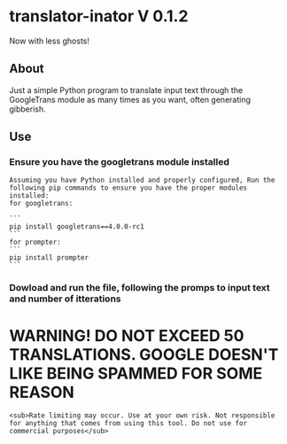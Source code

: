 # translator-inator V 0.1.2
Now with less ghosts!
## About
Just a simple Python program to translate input text through the GoogleTrans module as many times as you want, often generating gibberish.

## Use
### Ensure you have the googletrans module installed
    Assuming you have Python installed and properly configured, Run the following pip commands to ensure you have the proper modules installed:
    for googletrans:

    ```
    pip install googletrans==4.0.0-rc1
    ```
    for prompter:
    ```
    pip install prompter
    ```

### Dowload and run the file, following the promps to input text and number of itterations



# WARNING! DO NOT EXCEED 50 TRANSLATIONS. GOOGLE DOESN'T LIKE BEING SPAMMED FOR SOME REASON

    <sub>Rate limiting may occur. Use at your own risk. Not responsible for anything that comes from using this tool. Do not use for commercial purposes</sub>